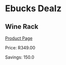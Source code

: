 
# Ebucks Dealz
## Wine Rack
[Product Page](https://www.ebucks.com/web/shop/productSelected.do?prodId=1129484323&catId=714962196)

Price: R349.00

Savings: 150.0


	